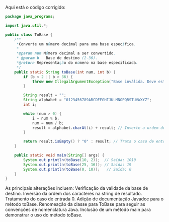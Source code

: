 Aqui está o código corrigido:
```Java
package java_programs;

import java.util.*;

public class ToBase {
    /**
     *Converte um número decimal para uma base específica.
     *
     *@param num Número decimal a ser convertido.
     * @param b   Base de destino (2-36).
     *@return Representação do número na base especificada.
     */
    public static String toBase(int num, int b) {
        if (b < 2 || b > 36) {
            throw new IllegalArgumentException("Base inválida. Deve estar entre 2 e 36.");
        }

        String result = "";
        String alphabet = "0123456789ABCDEFGHIJKLMNOPQRSTUVWXYZ";
        int i;

        while (num > 0) {
            i = num % b;
            num = num / b;
            result = alphabet.charAt(i) + result; // Inverte a ordem dos caracteres
        }

        return result.isEmpty() ? "0" : result; // Trata o caso de entrada 0
    }

    public static void main(String[] args) {
        System.out.println(toBase(10, 2));  // Saída: 1010
        System.out.println(toBase(25, 16)); // Saída: 19
        System.out.println(toBase(0, 10));   // Saída: 0
    }
}
```
As principais alterações incluem:
Verificação da validade da base de destino.
Inversão da ordem dos caracteres na string de resultado.
Tratamento do caso de entrada 0.
Adição de documentação Javadoc para o método toBase.
Renomeação da classe para ToBase para seguir as convenções de nomenclatura Java.
Inclusão de um método main para demonstrar o uso do método toBase.
